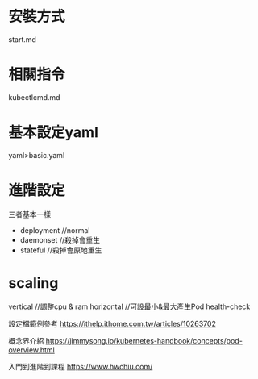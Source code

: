 # 安裝方式
start.md

# 相關指令
kubectlcmd.md

# 基本設定yaml
yaml>basic.yaml

# 進階設定
三者基本一樣 
* deployment    //normal
* daemonset     //殺掉會重生
* stateful      //殺掉會原地重生

# scaling 
vertical        //調整cpu & ram
horizontal      //可設最小&最大產生Pod
health-check    


設定檔範例參考
https://ithelp.ithome.com.tw/articles/10263702

概念界介紹
https://jimmysong.io/kubernetes-handbook/concepts/pod-overview.html

入門到進階到課程
https://www.hwchiu.com/